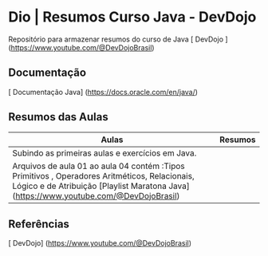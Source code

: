 
# Dio | Resumos Curso Java - DevDojo

Repositório para armazenar resumos do curso de Java [ DevDojo ] (https://www.youtube.com/@DevDojoBrasil)


## Documentação 
[ Documentação Java] (https://docs.oracle.com/en/java/)

## Resumos das Aulas

| Aulas | Resumos |
|-------|---------|
| Subindo as primeiras aulas e exercícios em Java. 
|Arquivos de aula 01 ao aula 04 contém :Tipos Primitivos , Operadores Aritméticos, Relacionais, Lógico e de Atribuição [Playlist Maratona Java] (https://www.youtube.com/@DevDojoBrasil)


## Referências  

[ DevDojo] (https://www.youtube.com/@DevDojoBrasil)
